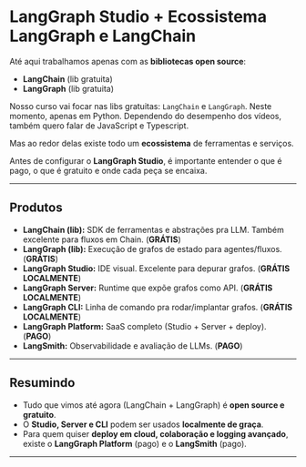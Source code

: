 # LangGraph Studio + Ecossistema LangGraph e LangChain

Até aqui trabalhamos apenas com as **bibliotecas open source**:

- **LangChain** (lib gratuita)
- **LangGraph** (lib gratuita)

Nosso curso vai focar nas libs gratuitas: `LangChain` e `LangGraph`. Neste
momento, apenas em Python. Dependendo do desempenho dos vídeos, também quero
falar de JavaScript e Typescript.

Mas ao redor delas existe todo um **ecossistema** de ferramentas e serviços.

Antes de configurar o **LangGraph Studio**, é importante entender o que é pago,
o que é gratuito e onde cada peça se encaixa.

---

## Produtos

- **LangChain (lib):** SDK de ferramentas e abstrações pra LLM. Também excelente
  para fluxos em Chain. (**GRÁTIS**)
- **LangGraph (lib):** Execução de grafos de estado para agentes/fluxos.
  (**GRÁTIS**)
- **LangGraph Studio:** IDE visual. Excelente para depurar grafos. (**GRÁTIS
  LOCALMENTE**)
- **LangGraph Server:** Runtime que expõe grafos como API. (**GRÁTIS
  LOCALMENTE**)
- **LangGraph CLI:** Linha de comando pra rodar/implantar grafos. (**GRÁTIS
  LOCALMENTE**)
- **LangGraph Platform:** SaaS completo (Studio + Server + deploy). (**PAGO**)
- **LangSmith:** Observabilidade e avaliação de LLMs. (**PAGO**)

---

## Resumindo

- Tudo que vimos até agora (LangChain + LangGraph) é **open source e gratuito**.
- O **Studio, Server e CLI** podem ser usados **localmente de graça**.
- Para quem quiser **deploy em cloud, colaboração e logging avançado**, existe o
  **LangGraph Platform** (pago) e o **LangSmith** (pago).

---
